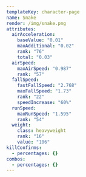 ```yaml
---
templateKey: character-page
name: Snake
render: /img/snake.png
attributes:
  airAcceleration:
    baseValue: "0.01"
    maxAdditional: "0.02"
    rank: "76"
    total: "0.03"
  airSpeed:
    maxAirSpeed: "0.987"
    rank: "57"
  fallSpeed:
    fastFallSpeed: "2.768"
    maxFallSpeed: "1.73"
    rank: "22"
    speedIncrease: "60%"
  runSpeed:
    maxRunSpeed: "1.595"
    rank: "54"
  weight:
    class: heavyweight
    rank: "16"
    value: "106"
killConfirms:
  - percentages: {}
combos:
  - percentages: {}
---
```

